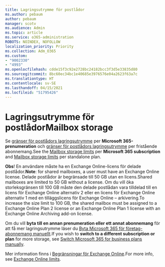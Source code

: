 ```yaml
---
title: Lagringsutrymme för postlådor
ms.author: pebaum
author: pebaum
manager: scotv
ms.audience: Admin
ms.topic: article
ms.service: o365-administration
ROBOTS: NOINDEX, NOFOLLOW
localization_priority: Priority
ms.collection: Adm_O365
ms.custom:
- "9002330"
- "4993"
ms.openlocfilehash: cdde15f3c92e2728bc24182bcc3f3d5e33835d80
ms.sourcegitcommit: 8bc60ec34bc1e40685e3976576e04a2623f63a7c
ms.translationtype: HT
ms.contentlocale: sv-SE
ms.lasthandoff: 04/15/2021
ms.locfileid: "51795426"
---
```

# <a name="mailbox-storage"></a><span data-ttu-id="240a6-102">Lagringsutrymme för postlådor</span><span class="sxs-lookup"><span data-stu-id="240a6-102">Mailbox storage</span></span>

<span data-ttu-id="240a6-103">Se [gränser för postlådors lagringsutrymme](https://docs.microsoft.com/office365/servicedescriptions/exchange-online-service-description/exchange-online-limits#mailbox-storage-limits) per **Microsoft 365-prenumeration** och [gränser för postlådors lagringsutrymme](https://docs.microsoft.com/office365/servicedescriptions/exchange-online-service-description/exchange-online-limits#storage-limits-across-standalone-plans) per fristående abonnemang.</span><span class="sxs-lookup"><span data-stu-id="240a6-103">See the [Mailbox storage limits](https://docs.microsoft.com/office365/servicedescriptions/exchange-online-service-description/exchange-online-limits#mailbox-storage-limits) per **Microsoft 365 subscription** and [Mailbox storage limits](https://docs.microsoft.com/office365/servicedescriptions/exchange-online-service-description/exchange-online-limits#storage-limits-across-standalone-plans) per standalone plan.</span></span> 

<span data-ttu-id="240a6-104">**Obs**! En användare måste ha en Exchange Online-licens för delade postlådor.</span><span class="sxs-lookup"><span data-stu-id="240a6-104">**Note**: for shared mailboxes, a user must have an Exchange Online license.</span></span> <span data-ttu-id="240a6-105">Delade postlådor är begränsade till 50 GB utan en licens.</span><span class="sxs-lookup"><span data-stu-id="240a6-105">Shared mailboxes are limited to 50 GB without a license.</span></span> <span data-ttu-id="240a6-106">Om du vill öka storleksgränsen till 100 GB måste den delade postlådan vara tilldelad till en licens för Exchange Online alternativ 2 eller en licens för Exchange Online alternativ 1 med en tilläggslicens för Exchange Online – arkivering.</span><span class="sxs-lookup"><span data-stu-id="240a6-106">To increase the size limit to 100 GB, the shared mailbox must be assigned to a Exchange Online Plan 2 license or an Exchange Online Plan 1 license with an Exchange Online Archiving add-on license.</span></span>

<span data-ttu-id="240a6-107">Om du vill **byta till en annan prenumeration eller ett annat abonnemang** för att få mer lagringsutrymme läser du [Byta Microsoft 365 för företag-abonnemang manuellt](https://docs.microsoft.com/microsoft-365/commerce/subscriptions/switch-plans-manually?view=o365-worldwide).</span><span class="sxs-lookup"><span data-stu-id="240a6-107">If you wish to **switch to a different subscription or plan** for more storage, see [Switch Microsoft 365 for business plans manually](https://docs.microsoft.com/microsoft-365/commerce/subscriptions/switch-plans-manually?view=o365-worldwide).</span></span>

<span data-ttu-id="240a6-108">Mer information finns i [Begränsningar för Exchange Online](https://docs.microsoft.com/office365/servicedescriptions/exchange-online-service-description/exchange-online-limits).</span><span class="sxs-lookup"><span data-stu-id="240a6-108">For more info, see [Exchange Online limits](https://docs.microsoft.com/office365/servicedescriptions/exchange-online-service-description/exchange-online-limits).</span></span>
